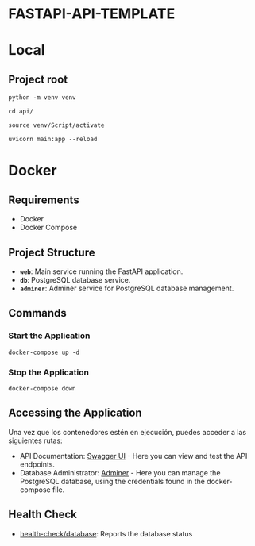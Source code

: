 # FASTAPI-API-TEMPLATE

# Local

## Project root

`python -m venv venv`

`cd api/`

`source venv/Script/activate`

`uvicorn main:app --reload`

# Docker

## Requirements

- Docker
- Docker Compose

## Project Structure

- **`web`**: Main service running the FastAPI application.
- **`db`**: PostgreSQL database service.
- **`adminer`**: Adminer service for PostgreSQL database management.

## Commands

### Start the Application

`docker-compose up -d`

### Stop the Application

`docker-compose down`

## Accessing the Application

Una vez que los contenedores estén en ejecución, puedes acceder a las siguientes rutas:

- API Documentation: [Swagger UI](http://localhost:8000/docs) - Here you can view and test the API endpoints.
- Database Administrator: [Adminer](http://localhost:8080) - Here you can manage the PostgreSQL database, using the credentials found in the docker-compose file.

## Health Check

- [health-check/database](http://localhost:8000/health-check/database): Reports the database status
